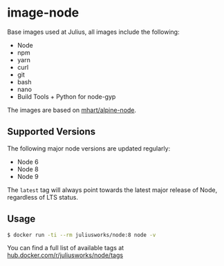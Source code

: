 # image-node

Base images used at Julius, all images include the following:

* Node
* npm
* yarn
* curl
* git
* bash
* nano
* Build Tools + Python for node-gyp

The images are based on [mhart/alpine-node](https://github.com/mhart/alpine-node).

## Supported Versions

The following major node versions are updated regularly:

* Node 6
* Node 8
* Node 9

The `latest` tag will always point towards the latest major release of Node, regardless of LTS status.

## Usage

```bash
$ docker run -ti --rm juliusworks/node:8 node -v
```

You can find a full list of available tags at [hub.docker.com/r/juliusworks/node/tags](https://hub.docker.com/r/juliusworks/node/tags)
